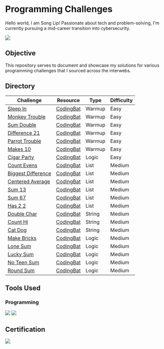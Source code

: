 # Programming Challenges

Hello world, I am Song Lip! Passionate about tech and problem-solving, I'm currently pursuing a mid-career transition into cybersecurity.

<a href="https://www.linkedin.com/in/song-lip-lim/"><img src="https://img.shields.io/badge/-LinkedIn-0072b1?&style=for-the-badge&logo=linkedin&logoColor=white" /></a>

## Objective

This repository serves to document and showcase my solutions for various programming challenges that I sourced across the interwebs.

## Directory

| Challenge          | Resource           | Type               | Difficulty         |
|--------------------|--------------------|--------------------|--------------------|
|<a href="Sleep In">Sleep In</a>|<a href="https://codingbat.com/python">CodingBat</a>|Warmup|Easy|
|<a href="Monkey Trouble">Monkey Trouble</a>|<a href="https://codingbat.com/python">CodingBat</a>|Warmup|Easy|
|<a href="Sum Double">Sum Double</a>|<a href="https://codingbat.com/python">CodingBat</a>|Warmup|Easy|
|<a href="Difference 21">Difference 21</a>|<a href="https://codingbat.com/python">CodingBat</a>|Warmup|Easy|
|<a href="Parrot Trouble">Parrot Trouble</a>|<a href="https://codingbat.com/python">CodingBat</a>|Warmup|Easy|
|<a href="Makes 10">Makes 10</a>|<a href="https://codingbat.com/python">CodingBat</a>|Warmup|Easy|
|<a href="Cigar Party">Cigar Party</a>|<a href="https://codingbat.com/python">CodingBat</a>|Logic|Easy|
|<a href="Count Evens">Count Evens</a>|<a href="https://codingbat.com/python">CodingBat</a>|List|Medium|
|<a href="Biggest Difference">Biggest Difference</a>|<a href="https://codingbat.com/python">CodingBat</a>|List|Medium|
|<a href="Centered Average">Centered Average</a>|<a href="https://codingbat.com/python">CodingBat</a>|List|Medium|
|<a href="Sum 13">Sum 13</a>|<a href="https://codingbat.com/python">CodingBat</a>|List|Medium|
|<a href="Sum 67">Sum 67</a>|<a href="https://codingbat.com/python">CodingBat</a>|List|Medium|
|<a href="Has 2 2">Has 2 2</a>|<a href="https://codingbat.com/python">CodingBat</a>|List|Medium|
|<a href="Double Char">Double Char</a>|<a href="https://codingbat.com/python">CodingBat</a>|String|Medium|
|<a href="Count Hi">Count Hi</a>|<a href="https://codingbat.com/python">CodingBat</a>|String|Medium|
|<a href="Cat Dog">Cat Dog</a>|<a href="https://codingbat.com/python">CodingBat</a>|String|Medium|
|<a href="Make Brick">Make Bricks</a>|<a href="https://codingbat.com/python">CodingBat</a>|Logic|Medium|
|<a href="Lone Sum">Lone Sum</a>|<a href="https://codingbat.com/python">CodingBat</a>|Logic|Medium|
|<a href="Lucky Sum">Lucky Sum</a>|<a href="https://codingbat.com/python">CodingBat</a>|Logic|Medium|
|<a href="No Teen Sum">No Teen Sum</a>|<a href="https://codingbat.com/python">CodingBat</a>|Logic|Medium|
|<a href="Round Sum">Round Sum</a>|<a href="https://codingbat.com/python">CodingBat</a>|Logic|Medium|

## Tools Used

### Programming
<div>
    <img src="https://img.shields.io/badge/-Python-3776AB?&style=for-the-badge&logo=Python&logoColor=white" />
    <img src="https://img.shields.io/badge/-VS_Code-007ACC?&style=for-the-badge&logo=Visual-Studio-Code&logoColor=white" />
</div>

## Certification
<div>
    <a href="https://coursera.org/share/1a7721968c5913a303e5f9c81517ea2e"><img src="https://images.credly.com/size/340x340/images/0bf0f2da-a699-4c82-82e2-56dcf1f2e1c7/image.png" /></a>
</div>
